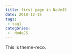 ```yaml
---
title: first page in NodeJS
date: 2018-12-15
tags:
 - tag1
categories:
 -  NodeJS
---
```


This is theme-reco.